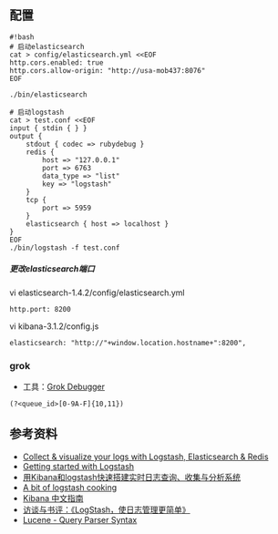 ## 配置
```
#!bash
# 启动elasticsearch
cat > config/elasticsearch.yml <<EOF
http.cors.enabled: true
http.cors.allow-origin: "http://usa-mob437:8076"
EOF

./bin/elasticsearch

# 启动logstash
cat > test.conf <<EOF
input { stdin { } }
output {
    stdout { codec => rubydebug }
    redis {
        host => "127.0.0.1"
        port => 6763
        data_type => "list"
        key => "logstash"
    }
    tcp {
        port => 5959
    }
    elasticsearch { host => localhost }
}
EOF
./bin/logstash -f test.conf
```

##### 更改elasticsearch端口
vi elasticsearch-1.4.2/config/elasticsearch.yml  
```
http.port: 8200
```

vi kibana-3.1.2/config.js
```
elasticsearch: "http://"+window.location.hostname+":8200",
```

### grok
* 工具：[Grok Debugger](http://grokdebug.herokuapp.com)

```
(?<queue_id>[0-9A-F]{10,11})
```

## 参考资料
* [Collect & visualize your logs with Logstash, Elasticsearch & Redis](http://michael.bouvy.net/blog/en/2013/11/19/collect-visualize-your-logs-logstash-elasticsearch-redis-kibana/)
* [Getting started with Logstash](http://logstash.net/docs/1.4.2/tutorials/getting-started-with-logstash)
* [用Kibana和logstash快速搭建实时日志查询、收集与分析系统](http://storysky.blog.51cto.com/628458/1158707)
* [A bit of logstash cooking](https://home.regit.org/2014/01/a-bit-of-logstash-cooking/)
* [Kibana 中文指南](http://kibana.logstash.es)
* [访谈与书评：《LogStash，使日志管理更简单》](http://www.infoq.com/cn/articles/review-the-logstash-book)
* [Lucene - Query Parser Syntax](http://lucene.apache.org/core/5_3_1/queryparser/org/apache/lucene/queryparser/classic/package-summary.html#package_description)